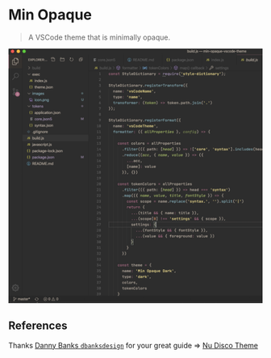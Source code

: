 # Min Opaque

> A VSCode theme that is minimally opaque.

![Javascript screenshot of Nu Disco Dark](images/js.png)

## References

Thanks [Danny Banks `dbanksdesign`](https://github.com/dbanksdesign) for your great guide => [Nu Disco Theme](https://dbanks.design/blog/vs-code-theme-with-style-dictionary/)